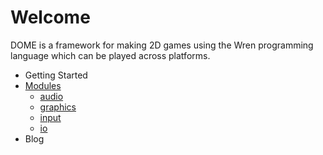 Welcome
============

DOME is a framework for making 2D games using the Wren programming language which can be played across platforms.

* Getting Started
* [Modules](modules/)
  * [audio](modules/audio)
  * [graphics](modules/graphics)
  * [input](modules/input)
  * [io](modules/io)
* Blog
